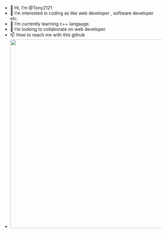 - 👋 Hi, I’m @Tony2121
- 👀 I’m interested in coding as like web developer , software developer etc.
- 🌱 I’m currently learning c++ langauge.
- 💞️ I’m looking to collaborate on web developer.
- 📫 How to reach me with this github 
- <img src="LED Img.jpg" alt="" width="500" height="600">
<!---
Tony2221/Tony2221 is a ✨ special ✨ repository because its `README.md` (this file) appears on your GitHub profile.
You can click the Preview link to take a look at your changes.
--->
